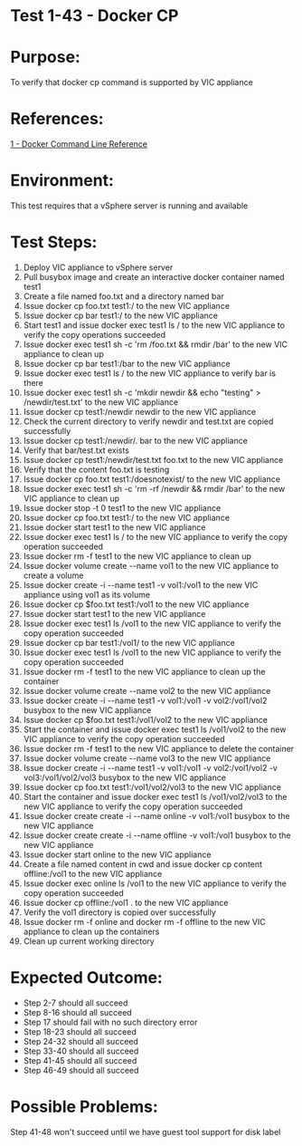 Test 1-43 - Docker CP
=======

# Purpose:
To verify that docker cp command is supported by VIC appliance

# References:
[1 - Docker Command Line Reference](https://docs.docker.com/engine/reference/commandline/cp/)

# Environment:
This test requires that a vSphere server is running and available

# Test Steps:
1. Deploy VIC appliance to vSphere server
2. Pull busybox image and create an interactive docker container named test1
3. Create a file named foo.txt and a directory named bar
4. Issue docker cp foo.txt test1:/ to the new VIC appliance
5. Issue docker cp bar test1:/ to the new VIC appliance
6. Start test1 and issue docker exec test1 ls / to the new VIC appliance to verify the copy operations succeeded
7. Issue docker exec test1 sh -c 'rm /foo.txt && rmdir /bar' to the new VIC appliance to clean up
8. Issue docker cp bar test1:/bar to the new VIC appliance
9. Issue docker exec test1 ls / to the new VIC appliance to verify bar is there
10. Issue docker exec test1 sh -c 'mkdir newdir && echo "testing" > /newdir/test.txt' to the new VIC appliance
11. Issue docker cp test1:/newdir newdir to the new VIC appliance
12. Check the current directory to verify newdir and test.txt are copied successfully
13. Issue docker cp test1:/newdir/. bar to the new VIC appliance
14. Verify that bar/test.txt exists
15. Issue docker cp test1:/newdir/test.txt foo.txt to the new VIC appliance
16. Verify that the content foo.txt is testing
17. Issue docker cp foo.txt test1:/doesnotexist/ to the new VIC appliance
18. Issue docker exec test1 sh -c 'rm -rf /newdir && rmdir /bar' to the new VIC appliance to clean up
19. Issue docker stop -t 0 test1 to the new VIC appliance
20. Issue docker cp foo.txt test1:/ to the new VIC appliance
21. Issue docker start test1 to the new VIC appliance
22. Issue docker exec test1 ls / to the new VIC appliance to verify the copy operation succeeded
23. Issue docker rm -f test1 to the new VIC appliance to clean up
24. Issue docker volume create --name vol1 to the new VIC appliance to create a volume
25. Issue docker create -i --name test1 -v vol1:/vol1 to the new VIC appliance using vol1 as its volume
26. Issue docker cp $foo.txt test1:/vol1 to the new VIC appliance
27. Issue docker start test1 to the new VIC appliance
28. Issue docker exec test1 ls /vol1 to the new VIC appliance to verify the copy operation succeeded
29. Issue docker cp bar test1:/vol1/ to the new VIC appliance
30. Issue docker exec test1 ls /vol1 to the new VIC appliance to verify the copy operation succeeded
31. Issue docker rm -f test1 to the new VIC appliance to clean up the container
32. Issue docker volume create --name vol2 to the new VIC appliance
33. Issue docker create -i --name test1 -v vol1:/vol1 -v vol2:/vol1/vol2 busybox to the new VIC appliance
34. Issue docker cp $foo.txt test1:/vol1/vol2 to the new VIC appliance
35. Start the container and issue docker exec test1 ls /vol1/vol2 to the new VIC appliance to verify the copy operation succeeded
36. Issue docker rm -f test1 to the new VIC appliance to delete the container
37. Issue docker volume create --name vol3 to the new VIC appliance
38. Issue docker create -i --name test1 -v vol1:/vol1 -v vol2:/vol1/vol2 -v vol3:/vol1/vol2/vol3 busybox to the new VIC appliance
39. Issue docker cp foo.txt test1:/vol1/vol2/vol3 to the new VIC appliance
40. Start the container and issue docker exec test1 ls /vol1/vol2/vol3 to the new VIC appliance to verify the copy operation succeeded
41. Issue docker create create -i --name online -v vol1:/vol1 busybox to the new VIC appliance
42. Issue docker create create -i --name offline -v vol1:/vol1 busybox to the new VIC appliance
43. Issue docker start online to the new VIC appliance
44. Create a file named content in cwd and issue docker cp content offline:/vol1 to the new VIC appliance
45. Issue docker exec online ls /vol1 to the new VIC appliance to verify the copy operation succeeded
46. Issue docker cp offline:/vol1 . to the new VIC appliance
47. Verify the vol1 directory is copied over successfully
48. Issue docker rm -f online and docker rm -f offline to the new VIC appliance to clean up the containers
49. Clean up current working directory

# Expected Outcome:
* Step 2-7 should all succeed
* Step 8-16 should all succeed
* Step 17 should fail with no such directory error
* Step 18-23 should all succeed
* Step 24-32 should all succeed
* Step 33-40 should all succeed
* Step 41-45 should all succeed
* Step 46-49 should all succeed


# Possible Problems:
Step 41-48 won't succeed until we have guest tool support for disk label

